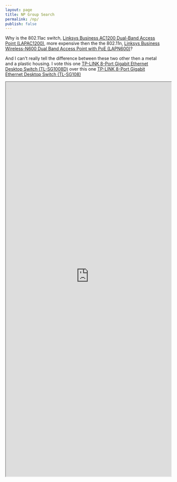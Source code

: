 ```yaml
---
layout: page
title: NP Group Search
permalink: /np/
publish: false
---
```


Why is the 802.11ac switch, 
[Linksys Business AC1200 Dual-Band Access Point (LAPAC1200)](https://www.amazon.com/Linksys-Business-AC1200-Dual-Band-LAPAC1200/dp/B00KB49P1A/ref=as_li_ss_tl?s=pc&ie=UTF8&qid=1473644609&sr=1-1-fkmr0&keywords=Linksys+Business+Wireless-N600+Dual+Band+Access+Point+with+PoE+(LAPN600)&linkCode=ll1&tag=benjaminros0f-20&linkId=e10e231f638941ab22897b86d3c674d5), 
more expensive then the the 802.11n,
[Linksys Business Wireless-N600 Dual Band Access Point with PoE (LAPN600)](https://www.amazon.com/Linksys-Business-Wireless-N600-Access-LAPN600/dp/B00IGMDF8I/ref=as_li_ss_tl?s=pc&ie=UTF8&qid=1473644609&sr=1-1&keywords=Linksys+Business+Wireless-N600+Dual+Band+Access+Point+with+PoE+(LAPN600)&linkCode=ll1&tag=benjaminros0f-20&linkId=4dce01794803544aff148ba7a3c6787e)?

And I can't really tell the difference between these two other then a metal and a plastic housing. I vote this one 
[TP-LINK 8-Port Gigabit Ethernet Desktop Switch (TL-SG1008D)](https://www.amazon.com/TP-LINK-5-Port-Ethernet-Desktop-TL-SF1005D/dp/B001EVGIYG/ref=as_li_ss_tl?s=pc&ie=UTF8&qid=1473645044&sr=1-13&keywords=gigabit+switch&linkCode=ll1&tag=benjaminros0f-20&linkId=1b8ea3db86a1aa2cfa4ec48921922a7e)
over this one
[TP-LINK 8-Port Gigabit Ethernet Desktop Switch (TL-SG108)](https://www.amazon.com/TP-LINK-Gigabit-Ethernet-Desktop-TL-SG105/dp/B00A121WN6/ref=as_li_ss_tl?s=pc&ie=UTF8&qid=1473645044&sr=1-4&keywords=gigabit+switch&linkCode=ll1&tag=benjaminros0f-20&linkId=7f2114cbf753ef7dbe26454f7edb9ea9)




<iframe src="https://northpointvineyard.ccbchurch.com/w_group_list.php" style="width:105%; height:90em;"></iframe>